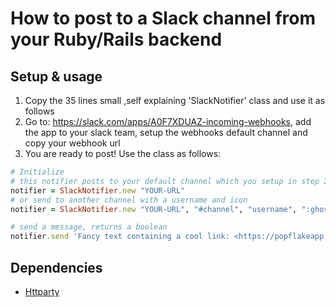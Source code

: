 # How to post to a Slack channel from your Ruby/Rails backend
## Setup & usage
1) Copy the 35 lines small ,self explaining 'SlackNotifier' class and use it as follows
2) Go to: https://slack.com/apps/A0F7XDUAZ-incoming-webhooks, add the app to your slack team, setup the webhooks default channel and copy your webhook url
3) You are ready to post! Use the class as follows:

```ruby
# Initialize
# this notifier posts to your default channel which you setup in step 2)
notifier = SlackNotifier.new "YOUR-URL"
# or send to another channel with a username and icon
notifier = SlackNotifier.new "YOUR-URL", "#channel", "username", ":ghost:"

# send a message, returns a boolean
notifier.send 'Fancy text containing a cool link: <https://popflakeapp.com|Try me>'
```
## Dependencies
- [Httparty](https://github.com/jnunemaker/httparty)